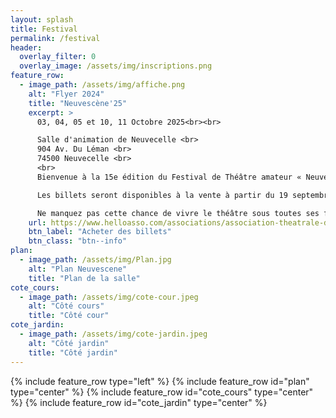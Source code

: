 ```yaml
---
layout: splash
title: Festival
permalink: /festival
header:
  overlay_filter: 0
  overlay_image: /assets/img/inscriptions.png 
feature_row:
  - image_path: /assets/img/affiche.png   
    alt: "Flyer 2024"
    title: "Neuvescène'25"
    excerpt: >
      03, 04, 05 et 10, 11 Octobre 2025<br><br>

      Salle d'animation de Neuvecelle <br>
      904 Av. Du Léman <br>
      74500 Neuvecelle <br>
      <br>
      Bienvenue à la 15e édition du Festival de Théâtre amateur « NeuveScène’25 » un rendez-vous incontournable pour les amoureux de la scène, de l’émotion et de la création artistique !<br>

      Les billets seront disponibles à la vente à partir du 19 septembre 2025<br>

      Ne manquez pas cette chance de vivre le théâtre sous toutes ses formes !
    url: https://www.helloasso.com/associations/association-theatrale-de-neuvecelle/evenements/neuvescene-25
    btn_label: "Acheter des billets"
    btn_class: "btn--info"
plan:
  - image_path: /assets/img/Plan.jpg
    alt: "Plan Neuvescene"
    title: "Plan de la salle"
cote_cours:
  - image_path: /assets/img/cote-cour.jpeg
    alt: "Côté cours"
    title: "Côté cour"
cote_jardin:
  - image_path: /assets/img/cote-jardin.jpeg
    alt: "Côté jardin"
    title: "Côté jardin"
---
```


{% include feature_row type="left" %}
{% include feature_row id="plan" type="center" %}
{% include feature_row id="cote_cours" type="center" %}
{% include feature_row id="cote_jardin" type="center" %}
